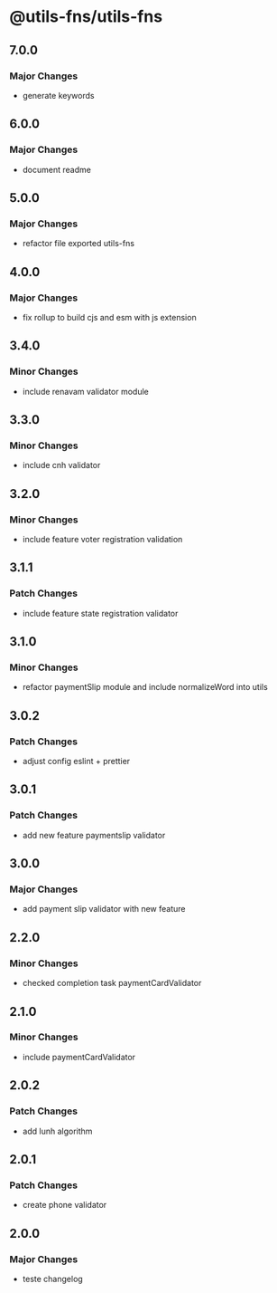 # @utils-fns/utils-fns

## 7.0.0

### Major Changes

- generate keywords

## 6.0.0

### Major Changes

- document readme

## 5.0.0

### Major Changes

- refactor file exported utils-fns

## 4.0.0

### Major Changes

- fix rollup to build cjs and esm with js extension

## 3.4.0

### Minor Changes

- include renavam validator module

## 3.3.0

### Minor Changes

- include cnh validator

## 3.2.0

### Minor Changes

- include feature voter registration validation

## 3.1.1

### Patch Changes

- include feature state registration validator

## 3.1.0

### Minor Changes

- refactor paymentSlip module and include normalizeWord into utils

## 3.0.2

### Patch Changes

- adjust config eslint + prettier

## 3.0.1

### Patch Changes

- add new feature paymentslip validator

## 3.0.0

### Major Changes

- add payment slip validator with new feature

## 2.2.0

### Minor Changes

- checked completion task paymentCardValidator

## 2.1.0

### Minor Changes

- include paymentCardValidator

## 2.0.2

### Patch Changes

- add lunh algorithm

## 2.0.1

### Patch Changes

- create phone validator

## 2.0.0

### Major Changes

- teste changelog
